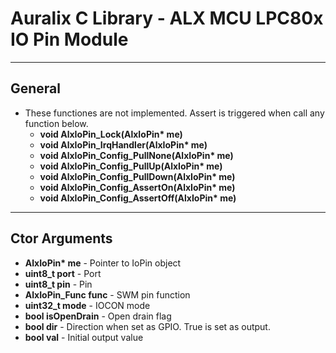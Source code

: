 # Auralix C Library - ALX MCU LPC80x IO Pin Module
---
## General
- These functiones are not implemented. Assert is triggered when call any function below.
    - __void AlxIoPin_Lock(AlxIoPin* me)__
    - __void AlxIoPin_IrqHandler(AlxIoPin* me)__
    - __void AlxIoPin_Config_PullNone(AlxIoPin* me)__
    - __void AlxIoPin_Config_PullUp(AlxIoPin* me)__
    - __void AlxIoPin_Config_PullDown(AlxIoPin* me)__
    - __void AlxIoPin_Config_AssertOn(AlxIoPin* me)__
    - __void AlxIoPin_Config_AssertOff(AlxIoPin* me)__

---
## Ctor Arguments
- __AlxIoPin* me__ - Pointer to IoPin object
- __uint8_t port__ - Port
- __uint8_t pin__ - Pin
- __AlxIoPin_Func func__ - SWM  pin function
- __uint32_t mode__ - IOCON mode
- __bool isOpenDrain__ - Open drain flag
- __bool dir__ - Direction when set as GPIO. True is set as output.
- __bool val__ - Initial output value
